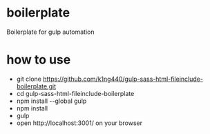 # boilerplate
Boilerplate for gulp automation


# how to use
* git clone https://github.com/k1ng440/gulp-sass-html-fileinclude-boilerplate.git
* cd gulp-sass-html-fileinclude-boilerplate
* npm install --global gulp
* npm install
* gulp
* open http://localhost:3001/ on your browser
